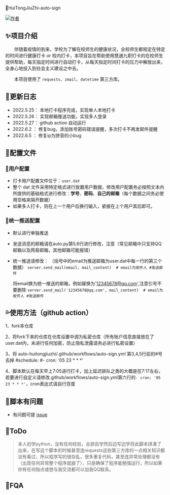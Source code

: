🌈HuiTongJiuZhi-auto-sign

[![](https://img.shields.io/badge/Author-ReaJason-red "作者")](https://github.com/YANGNIGHT)

## ✨项目介绍

&emsp;&emsp;伴随着疫情的到来，学校为了解在校师生的健康状况，全校师生都规定在特定的时间进行健康打卡 or 校内打卡，本项目旨在帮助使用慧通九职打卡的在校师生提供帮助，每天指定时间进行自动打卡，从每天指定时间打卡的压力中解放出来，全身心地投入到社会主义建设之中去。

&emsp;&emsp;本项目使用了 `requests`、`zmail`、`datetime` 第三方库。


## 🔰更新日志

- 2022.5.25： 本地打卡程序完成，实现单人本地打卡
- 2022.5.26： 实现邮箱推送功能，实现多人登录
- 2022.5.27： github action 自动运行
- 2022.6.2 ： 修复bug，添加账号密码错误提醒，多次打卡不再发邮件提醒
- 2022.6.5 ： 修复ip为拼音的小bug


## 🎨配置文件

### 💃用户配置

- 打卡用户配置文件位于：`user.dat`
- 整个 dat 文件采用特定格式进行放置用户数据，修改用户配置务必按照文本内所提供的基础格式进行修改：**学号**、**密码**、**自己的邮箱**（每个数据之间务必使用空格来隔开数据）
- 如果多人打卡，则在上一个用户后换行输入，紧接在上个用户其后即可。


### 🤝统一推送配置
- 默认进行单独推送
- 发送消息的邮箱请在auto.py第5,6行进行修改，注意（常见邮箱中只支持QQ邮箱以及网易邮箱，其他邮箱可能报错）
- 统一推送请修改：
     （括号中的email为推送邮箱为user.dat中每一行的第三个数据）
     `server.send_mail(email, mail_content)  # email为收件人 #发送邮件`
      
     将email换为统一推送的邮箱，例如替换为'12345678@qq.com',注意引号不要删除
     `server.send_mail('12345678@qq.com', mail_content)  # email为收件人 #发送邮件`
  



## 💦使用方法（github action）

1、fork本仓库

2、将fork下来的仓库在仓库设置中调为私密仓库（所有账户信息直接放在了user.dat内，未进行任何加密，防止隐私泄露请务必进行私密设置）

3、将  auto-huitongjiuzhi/.github/workflows/auto-sign.yml 第3,4,5行前的#号去掉
    #schedule:
    #- cron: '05 23 * * *'
     
4、脚本默认在每天早上7:05进行打卡，加上延迟排队之类的大概是在7:17左右，若要进行自定义请修改.github/workflows/auto-sign.yml第六行的`- cron: '05 23 * * *'`，cron表达式请自行百度
     


## 🙋‍脚本有问题
* 有问题可提 [issue](https://github.com/YANGNIGHT/HuiTongJiuZhi-auto-sign/issues)


## 🎯ToDo

> 本人初学python，没有任何经验，全部自学然后边写边学将此脚本拼凑了出来，在写这个脚本的时候甚至连requests这些第三方库的一点相关知识都没有看过，所以程序写的很杂乱，很多重复代码，甚至连异常处理都没有（出现任何异常整个程序就崩了），只是确保了程序能勉强运行，所以如果你有任何指点或想与我交流都可以加我QQ联系。



## 📜FQA

